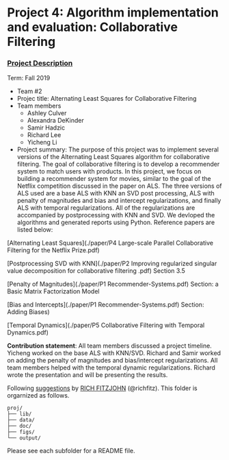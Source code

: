 # Project 4: Algorithm implementation and evaluation: Collaborative Filtering

### [Project Description](doc/project4_desc.md)

Term: Fall 2019

+ Team #2
+ Projec title: Alternating Least Squares for Collaborative Filtering
+ Team members
	+ Ashley Culver
	+ Alexandra DeKinder
	+ Samir Hadzic
	+ Richard Lee
	+ Yicheng Li
+ Project summary: The purpose of this project was to implement several versions of the Alternating Least Squares algorithm for collaborative filtering. The goal of collaborative filtering is to develop a recommender system to match users with products. In this project, we focus on building a recommender system for movies, similar to the goal of the Netflix competition discussed in the paper on ALS. The three versions of ALS used are a base ALS with KNN an SVD post processing, ALS with penalty of magnitudes and bias and intercept regularizations, and finally ALS with temporal regularizations. All of the regularizations are accompanied by postprocessing with KNN and SVD. We devloped the algorithms and generated reports using Python. Reference papers are listed below:

[Alternating Least Squares](./paper/P4 Large-scale Parallel Collaborative Filtering for the Netflix Prize.pdf)

[Postprocessing SVD with KNN](./paper/P2 Improving regularized singular value decomposition for collaborative filtering .pdf) Section 3.5

[Penalty of Magnitudes](./paper/P1 Recommender-Systems.pdf) Section: a Basic Matrix Factorization Model

[Bias and Intercepts](./paper/P1 Recommender-Systems.pdf) Section: Adding Biases)	

[Temporal Dynamics](./paper/P5 Collaborative Filtering with Temporal Dynamics.pdf)
	
**Contribution statement**: All team members discussed a project timeline. Yicheng worked on the base ALS with KNN/SVD. Richard and Samir worked on adding the penalty of magnitudes and bias/intercept regularizations. All team members helped with the temporal dynamic regularizations. Richard wrote the presentation and will be presenting the results. 

Following [suggestions](http://nicercode.github.io/blog/2013-04-05-projects/) by [RICH FITZJOHN](http://nicercode.github.io/about/#Team) (@richfitz). This folder is orgarnized as follows.

```
proj/
├── lib/
├── data/
├── doc/
├── figs/
└── output/
```

Please see each subfolder for a README file.
